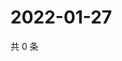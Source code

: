# 2022-01-27

共 0 条

<!-- BEGIN WEIBO -->
<!-- 最后更新时间 Thu Jan 27 2022 16:01:01 GMT+0800 (China Standard Time) -->

<!-- END WEIBO -->
